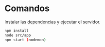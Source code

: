 # Comandos

Instalar las dependencias y ejecutar el servidor.

```sh
npm install
node src/app
npm start (nodemon)
```



